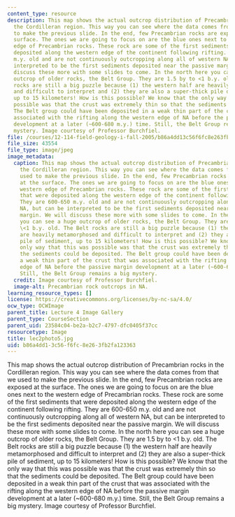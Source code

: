 ```yaml
---
content_type: resource
description: This map shows the actual outcrop distribution of Precambrian rocks in
  the Cordilleran region. This way you can see where the data comes from that we used
  to make the previous slide. In the end, few Precambrian rocks are exposed at the
  surface. The ones we are going to focus on are the blue ones next to the western
  edge of Precambrian rocks. These rock are some of the first sediments that were
  deposited along the western edge of the continent following rifting. They are 600-650
  m.y. old and are not continuously outcropping along all of western NA, but can be
  interpreted to be the first sediments deposited near the passive margin. We will
  discuss these more with some slides to come. In the north here you can see a huge
  outcrop of older rocks, the Belt Group. They are 1.5 by to <1 b.y. old. The Belt
  rocks are still a big puzzle because (1) the western half are heavily metamorphosed
  and difficult to interpret and (2) they are also a super-thick pile of sediment,
  up to 15 kilometers! How is this possible? We know that the only way that this was
  possible was that the crust was extremely thin so that the sediments could be deposited.
  The Belt group could have been deposited in a weak thin part of the crust that was
  associated with the rifting along the western edge of NA before the passive margin
  development at a later (~600-680 m.y.) time. Still, the Belt Group remains a big
  mystery. Image courtesy of Professor Burchfiel.
file: /courses/12-114-field-geology-i-fall-2005/b86a4dd13c56f6fc8e263fb2fa123363_lec2photo5.jpg
file_size: 43554
file_type: image/jpeg
image_metadata:
  caption: This map shows the actual outcrop distribution of Precambrian rocks in
    the Cordilleran region. This way you can see where the data comes from that we
    used to make the previous slide. In the end, few Precambrian rocks are exposed
    at the surface. The ones we are going to focus on are the blue ones next to the
    western edge of Precambrian rocks. These rock are some of the first sediments
    that were deposited along the western edge of the continent following rifting.
    They are 600-650 m.y. old and are not continuously outcropping along all of western
    NA, but can be interpreted to be the first sediments deposited near the passive
    margin. We will discuss these more with some slides to come. In the north here
    you can see a huge outcrop of older rocks, the Belt Group. They are 1.5 by to
    \<1 b.y. old. The Belt rocks are still a big puzzle because (1) the western half
    are heavily metamorphosed and difficult to interpret and (2) they are also a super-thick
    pile of sediment, up to 15 kilometers! How is this possible? We know that the
    only way that this was possible was that the crust was extremely thin so that
    the sediments could be deposited. The Belt group could have been deposited in
    a weak thin part of the crust that was associated with the rifting along the western
    edge of NA before the passive margin development at a later (~600-680 m.y.) time.
    Still, the Belt Group remains a big mystery.
  credit: Image courtesy of Professor Burchfiel.
  image-alt: Precambrian rock outcrops in NA.
learning_resource_types: []
license: https://creativecommons.org/licenses/by-nc-sa/4.0/
ocw_type: OCWImage
parent_title: Lecture 4 Image Gallery
parent_type: CourseSection
parent_uid: 23584c04-be2a-b2c7-4797-dfc0405f37cc
resourcetype: Image
title: lec2photo5.jpg
uid: b86a4dd1-3c56-f6fc-8e26-3fb2fa123363
---
```

This map shows the actual outcrop distribution of Precambrian rocks in the Cordilleran region. This way you can see where the data comes from that we used to make the previous slide. In the end, few Precambrian rocks are exposed at the surface. The ones we are going to focus on are the blue ones next to the western edge of Precambrian rocks. These rock are some of the first sediments that were deposited along the western edge of the continent following rifting. They are 600-650 m.y. old and are not continuously outcropping along all of western NA, but can be interpreted to be the first sediments deposited near the passive margin. We will discuss these more with some slides to come. In the north here you can see a huge outcrop of older rocks, the Belt Group. They are 1.5 by to <1 b.y. old. The Belt rocks are still a big puzzle because (1) the western half are heavily metamorphosed and difficult to interpret and (2) they are also a super-thick pile of sediment, up to 15 kilometers! How is this possible? We know that the only way that this was possible was that the crust was extremely thin so that the sediments could be deposited. The Belt group could have been deposited in a weak thin part of the crust that was associated with the rifting along the western edge of NA before the passive margin development at a later (~600-680 m.y.) time. Still, the Belt Group remains a big mystery. Image courtesy of Professor Burchfiel.